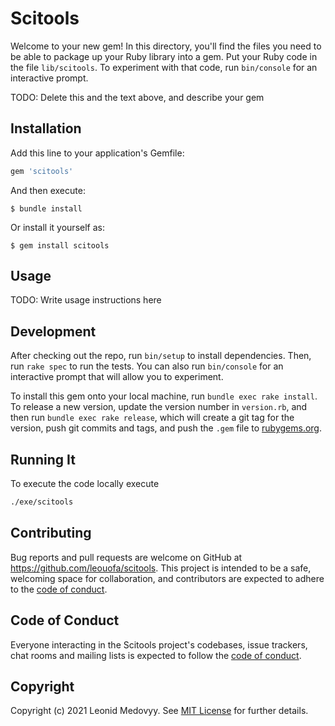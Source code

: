 # Scitools

Welcome to your new gem! In this directory, you'll find the files you need to be able to package up your Ruby library into a gem. Put your Ruby code in the file `lib/scitools`. To experiment with that code, run `bin/console` for an interactive prompt.

TODO: Delete this and the text above, and describe your gem

## Installation

Add this line to your application's Gemfile:

```ruby
gem 'scitools'
```

And then execute:

    $ bundle install

Or install it yourself as:

    $ gem install scitools

## Usage

TODO: Write usage instructions here

## Development

After checking out the repo, run `bin/setup` to install dependencies. Then, run `rake spec` to run the tests. You can also run `bin/console` for an interactive prompt that will allow you to experiment.

To install this gem onto your local machine, run `bundle exec rake install`. To release a new version, update the version number in `version.rb`, and then run `bundle exec rake release`, which will create a git tag for the version, push git commits and tags, and push the `.gem` file to [rubygems.org](https://rubygems.org).

## Running It
To execute the code locally execute 

```bash
./exe/scitools
```

## Contributing

Bug reports and pull requests are welcome on GitHub at https://github.com/leouofa/scitools. This project is intended to be a safe, welcoming space for collaboration, and contributors are expected to adhere to the [code of conduct](https://github.com/[USERNAME]/scitools/blob/master/CODE_OF_CONDUCT.md).


## Code of Conduct

Everyone interacting in the Scitools project's codebases, issue trackers, chat rooms and mailing lists is expected to follow the [code of conduct](https://github.com/[USERNAME]/scitools/blob/master/CODE_OF_CONDUCT.md).

## Copyright

Copyright (c) 2021 Leonid Medovyy. See [MIT License](LICENSE.txt) for further details.
